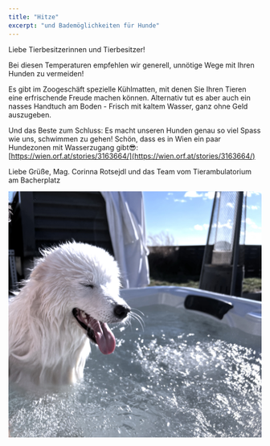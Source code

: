 ```yaml
---
title: "Hitze"
excerpt: "und Bademöglichkeiten für Hunde"
---
```

Liebe Tierbesitzerinnen und Tierbesitzer!

Bei diesen Temperaturen empfehlen wir generell, unnötige Wege mit Ihren Hunden zu vermeiden!

Es gibt im Zoogeschäft spezielle Kühlmatten, mit denen Sie Ihren Tieren eine erfrischende Freude machen können. Alternativ tut es aber auch ein nasses Handtuch am Boden - Frisch mit kaltem Wasser, ganz ohne Geld auszugeben. 

Und das Beste zum Schluss: Es macht unseren Hunden genau so viel Spass wie uns, schwimmen zu gehen! Schön, dass es in Wien ein paar Hundezonen mit Wasserzugang gibt😎: [https://wien.orf.at/stories/3163664/](https://wien.orf.at/stories/3163664/)

Liebe Grüße, 
Mag. Corinna Rotsejdl und das Team vom Tierambulatorium am Bacherplatz

![Hund im Pool](/assets/images/oskar_wasser.jpeg)


